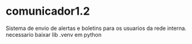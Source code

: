 # comunicador1.2
Sistema de envio de alertas e boletins para os usuarios da rede interna.
necessario baixar lib .venv 
em python
